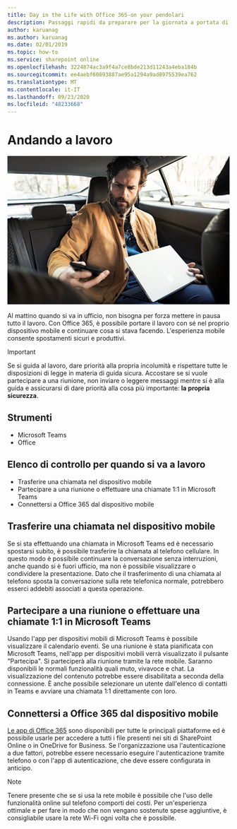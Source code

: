 ```yaml
---
title: Day in the Life with Office 365-on your pendolari
description: Passaggi rapidi da preparare per la giornata a portata di mano con Office 365
author: karuanag
ms.author: karuanag
ms.date: 02/01/2019
ms.topic: how-to
ms.service: sharepoint online
ms.openlocfilehash: 3224874ac3a9f4a7ce8bde213d11243a4eba184b
ms.sourcegitcommit: ee4aebf60893887ae95a1294a9ad8975539ea762
ms.translationtype: MT
ms.contentlocale: it-IT
ms.lasthandoff: 09/23/2020
ms.locfileid: "48233668"
---
```

# <a name="during-your-commute"></a>Andando a lavoro

![Visualizzazione mentre si va a lavoro](media/ditl_commute.png)

Al mattino quando si va in ufficio, non bisogna per forza mettere in pausa tutto il lavoro. Con Office 365, è possibile portare il lavoro con sé nel proprio dispositivo mobile e continuare cosa si stava facendo.  L'esperienza mobile consente spostamenti sicuri e produttivi.  

> [!IMPORTANT]
> Se si guida al lavoro, dare priorità alla propria incolumità e rispettare tutte le disposizioni di legge in materia di guida sicura. Accostare se si vuole partecipare a una riunione, non inviare o leggere messaggi mentre si è alla guida e assicurarsi di dare priorità alla cosa più importante: **la propria sicurezza**.


## <a name="tools"></a>Strumenti
- Microsoft Teams
- Office 

## <a name="checklist-for-your-commute"></a>Elenco di controllo per quando si va a lavoro
- Trasferire una chiamata nel dispositivo mobile
- Partecipare a una riunione o effettuare una chiamate 1:1 in Microsoft Teams
- Connettersi a Office 365 dal dispositivo mobile
 
## <a name="transfer-a-call-to-your-mobile-device"></a>Trasferire una chiamata nel dispositivo mobile
Se si sta effettuando una chiamata in Microsoft Teams ed è necessario spostarsi subito, è possibile trasferire la chiamata al telefono cellulare. In questo modo è possibile continuare la conversazione senza interruzioni, anche quando si è fuori ufficio, ma non è possibile visualizzare o condividere la presentazione. Dato che il trasferimento di una chiamata al telefono sposta la conversazione sulla rete telefonica normale, potrebbero esserci addebiti associati a questa operazione.

## <a name="join-a-meeting-or-have-a-11-call-in-microsoft-teams"></a>Partecipare a una riunione o effettuare una chiamate 1:1 in Microsoft Teams
Usando l'app per dispositivi mobili di Microsoft Teams è possibile visualizzare il calendario eventi.  Se una riunione è stata pianificata con Microsoft Teams, nell'app per dispositivi mobili verrà visualizzato il pulsante "Partecipa". Si parteciperà alla riunione tramite la rete mobile.  Saranno disponibili le normali funzionalità quali muto, vivavoce e chat.  La visualizzazione del contenuto potrebbe essere disabilitata a seconda della connessione. È anche possibile selezionare un utente dall'elenco di contatti in Teams e avviare una chiamata 1:1 direttamente con loro. 

## <a name="connect-to-office-365-from-your-mobile-device"></a>Connettersi a Office 365 dal dispositivo mobile
[Le app di Office 365](https://support.office.com/article/set-up-office-apps-and-email-on-a-mobile-device-7dabb6cb-0046-40b6-81fe-767e0b1f014f?ui=en-US&rs=en-US&ad=US) sono disponibili per tutte le principali piattaforme ed è possibile usarle per accedere a tutti i file presenti nei siti di SharePoint Online o in OneDrive for Business. Se l'organizzazione usa l'autenticazione a due fattori, potrebbe essere necessario eseguire l'autenticazione tramite telefono o con l'app di autenticazione, che deve essere configurata in anticipo.  

> [!NOTE]
> Tenere presente che se si usa la rete mobile è possibile che l'uso delle funzionalità online sul telefono comporti dei costi. Per un'esperienza ottimale e per fare in modo che non vengano sostenute spese aggiuntive, è consigliabile usare la rete Wi-Fi ogni volta che è possibile.